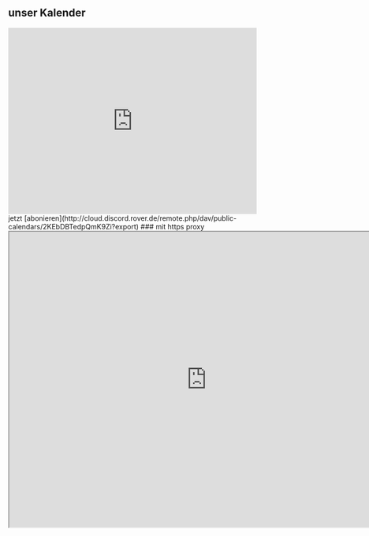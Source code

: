 <style>
  .responsiveCal {
 
position: relative; padding-bottom: 75%; height: 0; overflow: hidden;
 
}
 
.responsiveCal iframe {
 
position: absolute; top:0; left: 0; width: 100%; height: 100%;
 
}
</style>
## unser Kalender

<div class="responsiveCal">
<iframe width="800" height="600" style="border: 0" frameborder="0" src="http://cloud.discord.rover.de/apps/calendar/embed/2KEbDBTedpQmK9Zi"></iframe>
</div>
jetzt [abonieren](http://cloud.discord.rover.de/remote.php/dav/public-calendars/2KEbDBTedpQmK9Zi?export)
### mit https proxy
<iframe width="800" height="600" src="https://discord.rover.de/kalender/redirect.html"></iframe>
